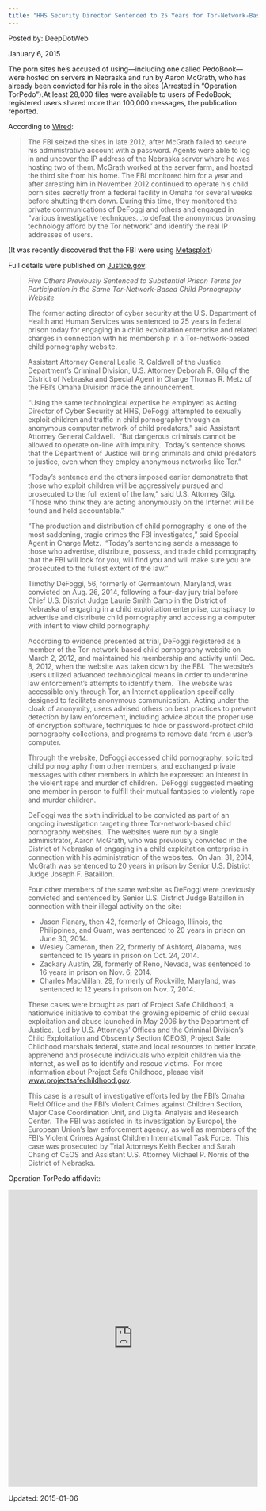 ```yaml
---
title: "HHS Security Director Sentenced to 25 Years for Tor-Network-Based Cp"
---
```


Posted by: DeepDotWeb 

<span>January 6, 2015</span>

<p>The porn sites he’s accused of using—including one called PedoBook—were hosted on servers in Nebraska and run by Aaron McGrath, who has already been convicted for his role in the sites (Arrested in &#8220;Operation TorPedo&#8221;).At least 28,000 files were available to users of PedoBook; registered users shared more than 100,000 messages, the publication reported.</p>
<p>According to <a href="http://www.wired.com/2014/08/federal-cybersecurity-director-guilty-child-porn-charges/">Wired</a>:</p>
<blockquote><p>The FBI seized the sites in late 2012, after McGrath failed to secure his administrative account with a password. Agents were able to log in and uncover the IP address of the Nebraska server where he was hosting two of them. McGrath worked at the server farm, and hosted the third site from his home. The FBI monitored him for a year and after arresting him in November 2012 continued to operate his child porn sites secretly from a federal facility in Omaha for several weeks before shutting them down. During this time, they monitored the private communications of DeFoggi and others and engaged in “various investigative techniques…to defeat the anonymous browsing technology afford by the Tor network” and identify the real IP addresses of users.</p></blockquote>
<p>(It was recently discovered that the FBI were using <a href="http://www.wired.com/2014/12/fbi-metasploit-tor/" target="_blank">Metasploit</a>)</p>
<p>Full details were published on <a href="http://www.justice.gov/opa/pr/former-acting-hhs-cyber-security-director-sentenced-25-years-prison-engaging-child">Justice.gov</a>:</p>
<blockquote>
<p class="rtecenter"><em>Five Others Previously Sentenced to Substantial Prison Terms for Participation in the Same Tor-Network-Based Child Pornography Website</em></p>
<p>The former acting director of cyber security at the U.S. Department of Health and Human Services was sentenced to 25 years in federal prison today for engaging in a child exploitation enterprise and related charges in connection with his membership in a Tor-network-based child pornography website.</p>
<p>Assistant Attorney General Leslie R. Caldwell of the Justice Department’s Criminal Division, U.S. Attorney Deborah R. Gilg of the District of Nebraska and Special Agent in Charge Thomas R. Metz of the FBI’s Omaha Division made the announcement.</p>
<p>“Using the same technological expertise he employed as Acting Director of Cyber Security at HHS, DeFoggi attempted to sexually exploit children and traffic in child pornography through an anonymous computer network of child predators,” said Assistant Attorney General Caldwell.  “But dangerous criminals cannot be allowed to operate on-line with impunity.  Today’s sentence shows that the Department of Justice will bring criminals and child predators to justice, even when they employ anonymous networks like Tor.”</p>
<p>“Today&#8217;s sentence and the others imposed earlier demonstrate that those who exploit children will be aggressively pursued and prosecuted to the full extent of the law,” said U.S. Attorney Gilg.  “Those who think they are acting anonymously on the Internet will be found and held accountable.”</p>
<p>“The production and distribution of child pornography is one of the most saddening, tragic crimes the FBI investigates,” said Special Agent in Charge Metz.  “Today’s sentencing sends a message to those who advertise, distribute, possess, and trade child pornography that the FBI will look for you, will find you and will make sure you are prosecuted to the fullest extent of the law.”</p>
<p>Timothy DeFoggi, 56, formerly of Germantown, Maryland, was convicted on Aug. 26, 2014, following a four-day jury trial before Chief U.S. District Judge Laurie Smith Camp in the District of Nebraska of engaging in a child exploitation enterprise, conspiracy to advertise and distribute child pornography and accessing a computer with intent to view child pornography.</p>
<p>According to evidence presented at trial, DeFoggi registered as a member of the Tor-network-based child pornography website on March 2, 2012, and maintained his membership and activity until Dec. 8, 2012, when the website was taken down by the FBI.  The website’s users utilized advanced technological means in order to undermine law enforcement’s attempts to identify them.  The website was accessible only through Tor, an Internet application specifically designed to facilitate anonymous communication.  Acting under the cloak of anonymity, users advised others on best practices to prevent detection by law enforcement, including advice about the proper use of encryption software, techniques to hide or password-protect child pornography collections, and programs to remove data from a user’s computer.</p>
<p>Through the website, DeFoggi accessed child pornography, solicited child pornography from other members, and exchanged private messages with other members in which he expressed an interest in the violent rape and murder of children.  DeFoggi suggested meeting one member in person to fulfill their mutual fantasies to violently rape and murder children.</p>
<p>DeFoggi was the sixth individual to be convicted as part of an ongoing investigation targeting three Tor-network-based child pornography websites.  The websites were run by a single administrator, Aaron McGrath, who was previously convicted in the District of Nebraska of engaging in a child exploitation enterprise in connection with his administration of the websites.  On Jan. 31, 2014, McGrath was sentenced to 20 years in prison by Senior U.S. District Judge Joseph F. Bataillon.</p>
<p>Four other members of the same website as DeFoggi were previously convicted and sentenced by Senior U.S. District Judge Bataillon in connection with their illegal activity on the site:</p>
<ul>
<li>Jason Flanary, then 42, formerly of Chicago, Illinois, the Philippines, and Guam, was sentenced to 20 years in prison on June 30, 2014.</li>
<li>Wesley Cameron, then 22, formerly of Ashford, Alabama, was sentenced to 15 years in prison on Oct. 24, 2014.</li>
<li>Zackary Austin, 28, formerly of Reno, Nevada, was sentenced to 16 years in prison on Nov. 6, 2014.</li>
<li>Charles MacMillan, 29, formerly of Rockville, Maryland, was sentenced to 12 years in prison on Nov. 7, 2014.</li>
</ul>
<p>These cases were brought as part of Project Safe Childhood, a nationwide initiative to combat the growing epidemic of child sexual exploitation and abuse launched in May 2006 by the Department of Justice.  Led by U.S. Attorneys’ Offices and the Criminal Division’s Child Exploitation and Obscenity Section (CEOS), Project Safe Childhood marshals federal, state and local resources to better locate, apprehend and prosecute individuals who exploit children via the Internet, as well as to identify and rescue victims.  For more information about Project Safe Childhood, please visit <a href="http://www.projectsafechildhood.gov/">www.projectsafechildhood.gov</a>.</p>
<p>This case is a result of investigative efforts led by the FBI’s Omaha Field Office and the FBI’s Violent Crimes against Children Section, Major Case Coordination Unit, and Digital Analysis and Research Center.  The FBI was assisted in its investigation by Europol, the European Union’s law enforcement agency, as well as members of the FBI’s Violent Crimes Against Children International Task Force.  This case was prosecuted by Trial Attorneys Keith Becker and Sarah Chang of CEOS and Assistant U.S. Attorney Michael P. Norris of the District of Nebraska.</p></blockquote>
<p>Operation TorPedo affidavit:</p>
<p><iframe width="100%" height="600" class="scribd_iframe_embed" src="https://www.scribd.com/embeds/251819383/content?start_page=1&amp;view_mode=scroll&amp;show_recommendations=true" data-auto-height="false" data-aspect-ratio="undefined" scrolling="no" id="doc_23790" frameborder="0"></iframe></p>

Updated: 2015-01-06

    
